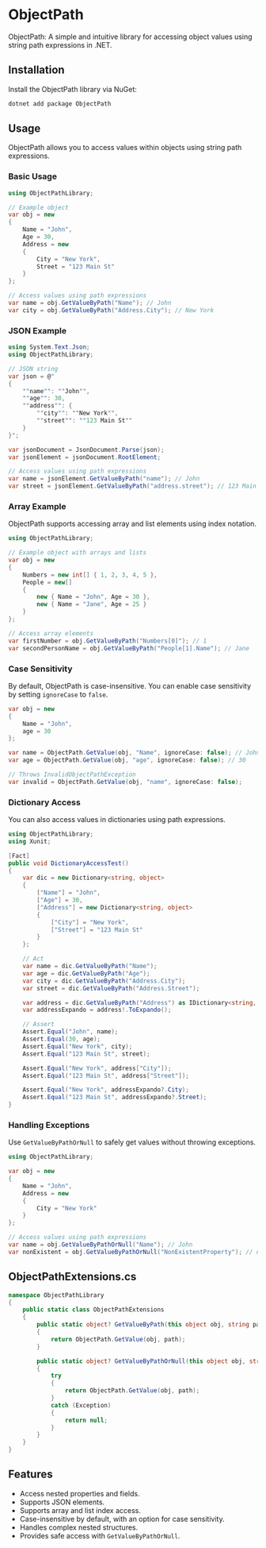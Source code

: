 # ObjectPath

ObjectPath: A simple and intuitive library for accessing object values using string path expressions in .NET.

## Installation

Install the ObjectPath library via NuGet:

```bash
dotnet add package ObjectPath
```

## Usage

ObjectPath allows you to access values within objects using string path expressions.

### Basic Usage

```csharp
using ObjectPathLibrary;

// Example object
var obj = new 
{
    Name = "John",
    Age = 30,
    Address = new 
    {
        City = "New York",
        Street = "123 Main St"
    }
};

// Access values using path expressions
var name = obj.GetValueByPath("Name"); // John
var city = obj.GetValueByPath("Address.City"); // New York
```

### JSON Example

```csharp
using System.Text.Json;
using ObjectPathLibrary;

// JSON string
var json = @"
{
    ""name"": ""John"",
    ""age"": 30,
    ""address"": {
        ""city"": ""New York"",
        ""street"": ""123 Main St""
    }
}";

var jsonDocument = JsonDocument.Parse(json);
var jsonElement = jsonDocument.RootElement;

// Access values using path expressions
var name = jsonElement.GetValueByPath("name"); // John
var street = jsonElement.GetValueByPath("address.street"); // 123 Main St
```

### Array Example

ObjectPath supports accessing array and list elements using index notation.

```csharp
using ObjectPathLibrary;

// Example object with arrays and lists
var obj = new 
{
    Numbers = new int[] { 1, 2, 3, 4, 5 },
    People = new[]
    {
        new { Name = "John", Age = 30 },
        new { Name = "Jane", Age = 25 }
    }
};

// Access array elements
var firstNumber = obj.GetValueByPath("Numbers[0]"); // 1
var secondPersonName = obj.GetValueByPath("People[1].Name"); // Jane
```

### Case Sensitivity

By default, ObjectPath is case-insensitive. You can enable case sensitivity by setting `ignoreCase` to `false`.

```csharp
var obj = new 
{
    Name = "John",
    age = 30
};

var name = ObjectPath.GetValue(obj, "Name", ignoreCase: false); // John
var age = ObjectPath.GetValue(obj, "age", ignoreCase: false); // 30

// Throws InvalidObjectPathException
var invalid = ObjectPath.GetValue(obj, "name", ignoreCase: false);
```

### Dictionary Access

You can also access values in dictionaries using path expressions.

```csharp
using ObjectPathLibrary;
using Xunit;

[Fact]
public void DictionaryAccessTest()
{
    var dic = new Dictionary<string, object>
    {
        ["Name"] = "John",
        ["Age"] = 30,
        ["Address"] = new Dictionary<string, object>
        {
            ["City"] = "New York",
            ["Street"] = "123 Main St"
        }
    };

    // Act
    var name = dic.GetValueByPath("Name");
    var age = dic.GetValueByPath("Age");
    var city = dic.GetValueByPath("Address.City");
    var street = dic.GetValueByPath("Address.Street");

    var address = dic.GetValueByPath("Address") as IDictionary<string, object>;
    var addressExpando = address!.ToExpando();

    // Assert
    Assert.Equal("John", name);
    Assert.Equal(30, age);
    Assert.Equal("New York", city);
    Assert.Equal("123 Main St", street);

    Assert.Equal("New York", address["City"]);
    Assert.Equal("123 Main St", address["Street"]);

    Assert.Equal("New York", addressExpando?.City);
    Assert.Equal("123 Main St", addressExpando?.Street);
}
```

### Handling Exceptions

Use `GetValueByPathOrNull` to safely get values without throwing exceptions.

```csharp
using ObjectPathLibrary;

var obj = new 
{
    Name = "John",
    Address = new 
    {
        City = "New York"
    }
};

// Access values using path expressions
var name = obj.GetValueByPathOrNull("Name"); // John
var nonExistent = obj.GetValueByPathOrNull("NonExistentProperty"); // null
```

## ObjectPathExtensions.cs

```csharp
namespace ObjectPathLibrary
{
    public static class ObjectPathExtensions
    {
        public static object? GetValueByPath(this object obj, string path)
        {
            return ObjectPath.GetValue(obj, path);
        }

        public static object? GetValueByPathOrNull(this object obj, string path)
        {
            try
            {
                return ObjectPath.GetValue(obj, path);
            }
            catch (Exception)
            {
                return null;
            }
        }
    }
}
```

## Features

- Access nested properties and fields.
- Supports JSON elements.
- Supports array and list index access.
- Case-insensitive by default, with an option for case sensitivity.
- Handles complex nested structures.
- Provides safe access with `GetValueByPathOrNull`.